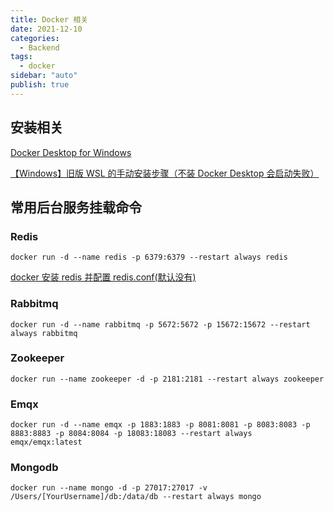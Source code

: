```yaml
---
title: Docker 相关
date: 2021-12-10
categories:
  - Backend
tags:
  - docker
sidebar: "auto"
publish: true
---
```


## 安装相关

[Docker Desktop for Windows](https://hub.docker.com/editions/community/docker-ce-desktop-windows)

[【Windows】旧版 WSL 的手动安装步骤（不装 Docker Desktop 会启动失败）](https://docs.microsoft.com/zh-cn/windows/wsl/install-manual#step-4---download-the-linux-kernel-update-package)

## 常用后台服务挂载命令

### Redis

```shell
docker run -d --name redis -p 6379:6379 --restart always redis
```

[docker 安装 redis 并配置 redis.conf(默认没有)](https://blog.csdn.net/huanglu0314/article/details/112244022?spm=1001.2101.3001.6650.2&utm_medium=distribute.pc_relevant.none-task-blog-2%7Edefault%7ECTRLIST%7Edefault-2.no_search_link&depth_1-utm_source=distribute.pc_relevant.none-task-blog-2%7Edefault%7ECTRLIST%7Edefault-2.no_search_link&utm_relevant_index=5)

### Rabbitmq

```shell
docker run -d --name rabbitmq -p 5672:5672 -p 15672:15672 --restart always rabbitmq
```

### Zookeeper

```shell
docker run --name zookeeper -d -p 2181:2181 --restart always zookeeper
```

### Emqx

```shell
docker run -d --name emqx -p 1883:1883 -p 8081:8081 -p 8083:8083 -p 8883:8883 -p 8084:8084 -p 18083:18083 --restart always emqx/emqx:latest
```

### Mongodb

```shell
docker run --name mongo -d -p 27017:27017 -v /Users/[YourUsername]/db:/data/db --restart always mongo
```
